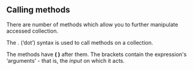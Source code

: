 ## Calling methods
There are number of methods which allow you to further manipulate accessed collection.

The . (‘dot’) syntax is used to call methods on a collection. 

The methods have **( )** after them. The brackets contain the expression's ‘arguments’ - that is, the *input* on which it acts.

